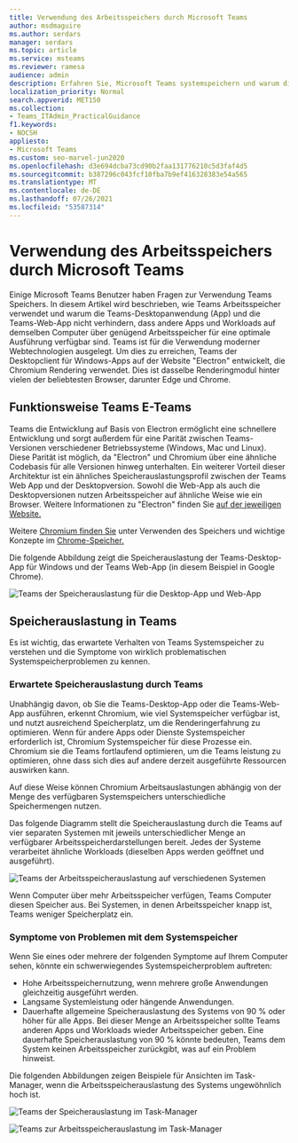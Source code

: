 ```yaml
---
title: Verwendung des Arbeitsspeichers durch Microsoft Teams
author: msdmaguire
ms.author: serdars
manager: serdars
ms.topic: article
ms.service: msteams
ms.reviewer: ramesa
audience: admin
description: Erfahren Sie, Microsoft Teams systemspeichern und warum die Speicherauslastung zwischen der Desktopanwendung und der Webanwendung identisch ist.
localization_priority: Normal
search.appverid: MET150
ms.collection:
- Teams_ITAdmin_PracticalGuidance
f1.keywords:
- NOCSH
appliesto:
- Microsoft Teams
ms.custom: seo-marvel-jun2020
ms.openlocfilehash: d3e694dcba73cd90b2faa131776210c5d3faf4d5
ms.sourcegitcommit: b387296c043fcf10fba7b9ef416328383e54a565
ms.translationtype: MT
ms.contentlocale: de-DE
ms.lasthandoff: 07/26/2021
ms.locfileid: "53587314"
---
```

# <a name="how-microsoft-teams-uses-memory"></a>Verwendung des Arbeitsspeichers durch Microsoft Teams

Einige Microsoft Teams Benutzer haben Fragen zur Verwendung Teams Speichers. In diesem Artikel wird beschrieben, wie Teams Arbeitsspeicher verwendet und warum die Teams-Desktopanwendung (App) und die Teams-Web-App nicht verhindern, dass andere Apps und Workloads auf demselben Computer über genügend Arbeitsspeicher für eine optimale Ausführung verfügbar sind. Teams ist für die Verwendung moderner Webtechnologien ausgelegt. Um dies zu erreichen, Teams der Desktopclient für Windows-Apps auf der Website "Electron" entwickelt, die Chromium Rendering verwendet. Dies ist dasselbe Renderingmodul hinter vielen der beliebtesten Browser, darunter Edge und Chrome.

## <a name="how-teams-works"></a>Funktionsweise Teams E-Teams

Teams die Entwicklung auf Basis von Electron ermöglicht eine schnellere Entwicklung und sorgt außerdem für eine Parität zwischen Teams-Versionen verschiedener Betriebssysteme (Windows, Mac und Linux). Diese Parität ist möglich, da "Electron" und Chromium über eine ähnliche Codebasis für alle Versionen hinweg unterhalten. Ein weiterer Vorteil dieser Architektur ist ein ähnliches Speicherauslastungsprofil zwischen der Teams Web App und der Desktopversion. Sowohl die Web-App als auch die Desktopversionen nutzen Arbeitsspeicher auf ähnliche Weise wie ein Browser. Weitere Informationen zu "Electron" finden Sie [auf der jeweiligen Website.](https://electronjs.org/)

Weitere [Chromium finden Sie](https://www.chromium.org/developers/memory-usage-backgrounder) unter Verwenden des Speichers und wichtige Konzepte im [Chrome-Speicher.](https://chromium.googlesource.com/chromium/src.git/+/master/docs/memory/key_concepts.md)

Die folgende Abbildung zeigt die Speicherauslastung der Teams-Desktop-App für Windows und der Teams Web-App (in diesem Beispiel in Google Chrome).

![Teams der Speicherauslastung für die Desktop-App und Web-App](media/teams-memory-clientweb.png)

## <a name="memory-usage-in-teams"></a>Speicherauslastung in Teams

Es ist wichtig,  das erwartete Verhalten von Teams Systemspeicher zu verstehen und die Symptome von wirklich problematischen Systemspeicherproblemen zu kennen.

### <a name="expected-memory-usage-by-teams"></a>Erwartete Speicherauslastung durch Teams

Unabhängig davon, ob Sie die Teams-Desktop-App oder die Teams-Web-App ausführen, erkennt Chromium, wie viel Systemspeicher verfügbar ist, und nutzt ausreichend Speicherplatz, um die Renderingerfahrung zu optimieren. Wenn für andere Apps oder Dienste Systemspeicher erforderlich ist, Chromium Systemspeicher für diese Prozesse ein. Chromium sie die Teams fortlaufend optimieren, um die Teams leistung zu optimieren, ohne dass sich dies auf andere derzeit ausgeführte Ressourcen auswirken kann.

Auf diese Weise können Chromium Arbeitsauslastungen abhängig von der Menge des verfügbaren Systemspeichers unterschiedliche Speichermengen nutzen.

Das folgende Diagramm stellt die Speicherauslastung durch die Teams auf vier separaten Systemen mit jeweils unterschiedlicher Menge an verfügbarer Arbeitsspeicherdarstellungen bereit. Jedes der Systeme verarbeitet ähnliche Workloads (dieselben Apps werden geöffnet und ausgeführt).

![Teams der Arbeitsspeicherauslastung auf verschiedenen Systemen](media/teams-memory-usage.png)

Wenn Computer über mehr Arbeitsspeicher verfügen, Teams Computer diesen Speicher aus. Bei Systemen, in denen Arbeitsspeicher knapp ist, Teams weniger Speicherplatz ein.

### <a name="symptoms-of-system-memory-issues"></a>Symptome von Problemen mit dem Systemspeicher

Wenn Sie eines oder mehrere der folgenden Symptome auf Ihrem Computer sehen, könnte ein schwerwiegendes Systemspeicherproblem auftreten:

- Hohe Arbeitsspeichernutzung, wenn mehrere große Anwendungen gleichzeitig ausgeführt werden.
- Langsame Systemleistung oder hängende Anwendungen.
- Dauerhafte allgemeine Speicherauslastung des Systems von 90 % oder höher für alle Apps. Bei dieser Menge an Arbeitsspeicher sollte Teams anderen Apps und Workloads wieder Arbeitsspeicher geben. Eine dauerhafte Speicherauslastung von 90 % könnte bedeuten, Teams dem System keinen Arbeitsspeicher zurückgibt, was auf ein Problem hinweist.

Die folgenden Abbildungen zeigen Beispiele für Ansichten im Task-Manager, wenn die Arbeitsspeicherauslastung des Systems ungewöhnlich hoch ist.

![Teams der Speicherauslastung im Task-Manager](media/teams-memory-high-mem-process-list.png)

![Teams zur Arbeitsspeicherauslastung im Task-Manager](media/teams-memory-high-mem-process-list2.png)
